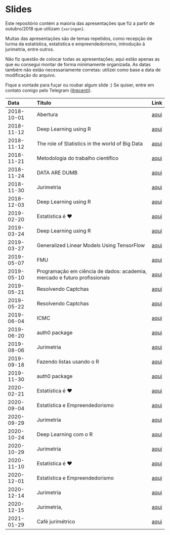 
# Slides

<!-- README.md is generated from README.Rmd. Please edit that file -->

Este repositório contém a maioria das apresentações que fiz a partir de
outubro/2018 que utilizam `{xaringan}`.

Muitas das apresentações são de temas repetidos, como recepção de turma
da estatística, estatística e empreendedorismo, introdução à jurimetria,
entre outros.

Não fiz questão de colocar todas as apresentações; aqui estão apenas as
que eu consegui montar de forma minimamente organizada. As datas também
não estão necessariamente corretas: utilizei como base a data de
modificação do arquivo.

Fique a vontade para fuçar ou roubar algum slide :) Se quiser, entre em
contato comigo pelo Telegram ([jtrecenti](https://t.me/jtrecenti)).

| Data       | Titulo                                                                    | Link                                                                       |
|:-----------|:--------------------------------------------------------------------------|:---------------------------------------------------------------------------|
| 2018-10-01 | Abertura                                                                  | [aqui](https://jtrecenti.github.io/slides/docs/amostra/index.html)         |
| 2018-11-12 | Deep Learning using R                                                     | [aqui](https://jtrecenti.github.io/slides/docs/ufba-dl/index.html)         |
| 2018-11-12 | The role of Statistics in the world of Big Data                           | [aqui](https://jtrecenti.github.io/slides/docs/ufba-rt/index.html)         |
| 2018-11-21 | Metodologia do trabalho científico                                        | [aqui](https://jtrecenti.github.io/slides/docs/cogeae/index.html)          |
| 2018-11-24 | DATA ARE DUMB                                                             | [aqui](https://jtrecenti.github.io/slides/docs/encontro-conre3/index.html) |
| 2018-11-30 | Jurimetria                                                                | [aqui](https://jtrecenti.github.io/slides/docs/futurelaw/index.html)       |
| 2018-12-03 | Deep Learning using R                                                     | [aqui](https://jtrecenti.github.io/slides/docs/ime-dl/index.html)          |
| 2019-02-20 | Estatística é ❤️                                                          | [aqui](https://jtrecenti.github.io/slides/docs/ime2019/index.html)         |
| 2019-03-24 | Deep Learning using R                                                     | [aqui](https://jtrecenti.github.io/slides/docs/emr-dl/index.html)          |
| 2019-03-27 | Generalized Linear Models Using TensorFlow                                | [aqui](https://jtrecenti.github.io/slides/docs/emr2019/index.html)         |
| 2019-05-07 | FMU                                                                       | [aqui](https://jtrecenti.github.io/slides/docs/fmu/index.html)             |
| 2019-05-10 | Programação em ciência de dados: academia, mercado e futuro profissionais | [aqui](https://jtrecenti.github.io/slides/docs/insper/index.html)          |
| 2019-05-21 | Resolvendo Captchas                                                       | [aqui](https://jtrecenti.github.io/slides/docs/ser/index.html)             |
| 2019-05-22 | Resolvendo Captchas                                                       | [aqui](https://jtrecenti.github.io/slides/docs/ser-dl/index.html)          |
| 2019-06-04 | ICMC                                                                      | [aqui](https://jtrecenti.github.io/slides/docs/icmc/index.html)            |
| 2019-06-20 | auth0 package                                                             | [aqui](https://jtrecenti.github.io/slides/docs/user/index.html)            |
| 2019-08-06 | Jurimetria                                                                | [aqui](https://jtrecenti.github.io/slides/docs/aulajur/index.html)         |
| 2019-09-18 | Fazendo listas usando o R                                                 | [aqui](https://jtrecenti.github.io/slides/docs/amostra2019/index.html)     |
| 2019-11-30 | auth0 package                                                             | [aqui](https://jtrecenti.github.io/slides/docs/satrday/index.html)         |
| 2020-02-21 | Estatística é ❤️                                                          | [aqui](https://jtrecenti.github.io/slides/docs/ime2020/index.html)         |
| 2020-09-04 | Estatística e Empreendedorismo                                            | [aqui](https://jtrecenti.github.io/slides/docs/feira/index.html)           |
| 2020-09-29 | Jurimetria                                                                | [aqui](https://jtrecenti.github.io/slides/docs/pge/index.html)             |
| 2020-10-24 | Deep Learning com o R                                                     | [aqui](https://jtrecenti.github.io/slides/docs/ufba2020/index.html)        |
| 2020-10-29 | Jurimetria                                                                | [aqui](https://jtrecenti.github.io/slides/docs/furg/index.html)            |
| 2020-11-10 | Estatística é ❤️                                                          | [aqui](https://jtrecenti.github.io/slides/docs/ufpr2020/index.html)        |
| 2020-12-01 | Estatística e Empreendedorismo                                            | [aqui](https://jtrecenti.github.io/slides/docs/epei/index.html)            |
| 2020-12-14 | Jurimetria                                                                | [aqui](https://jtrecenti.github.io/slides/docs/esa/index.html)             |
| 2020-12-15 | Jurimetria,                                                               | [aqui](https://jtrecenti.github.io/slides/docs/lgpd/index.html)            |
| 2021-01-29 | Café jurimétrico                                                          | [aqui](https://jtrecenti.github.io/slides/docs/cafe-202101/index.html)     |
